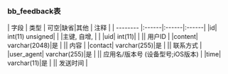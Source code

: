 ### bb_feedback表
  
| 字段        | 类型 | 可空|缺省|其他  | 注释 |
| -------- |:------|:------|:------|
|id| int(11) unsigned| |   |主键, 自增, |  |
|uid| int(11)| |   || 用户ID |
|content| varchar(2048)|是 |   || 内容 |
|contact| varchar(255)|是 |   || 联系方式 |
|user_agent| varchar(255)|是 |   || 应用名/版本号 (设备型号;iOS版本) |
|time| varchar(11)|是 |   || 发送时间 |
